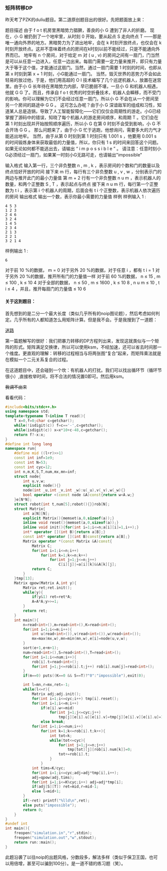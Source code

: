 ### 矩阵转移DP
昨天考了PZK的duliu题目。第二道原创题目出的很好。先把题面放上来：

题目描述
由于 f o t 机房里黑暗势力猖獗，善良的小 G 遭到了非人的折磨。 现在，小 G 被扔到了一个地牢里，从时刻 0 开始，要从起点 S 走向终点 T ——那是唯一通向外界的地方。黑暗势力为了进出地牢，会在 k 时刻开放终点，也仅会在 k 时刻开放终点。这并不意味着终点的房间在k时刻以前不能经过，只是不能通向外界而已。 地牢有 n 个房间，对于给定 m 对 ( u , v) 的房间之间有一扇门，门当然是可以从任意一边进入，任意一边出来。每扇门需要一定力量来推开，即只有力量大于等于这个值，才能通过这扇门。当然，通过一扇门需要 1 时刻的时间，也即从第 x 时刻到第 x + 1 时刻，小G能通过一扇门。 当然，毁灭世界的恶势力不会如此轻易的放过他，于是，他们用高超的 O I 技术编写了几个巡逻机器人，放置在迷宫里。由于小 G 长年待在黑暗势力内部，早已脆弱不堪，一旦小 G 和机器人相遇，他就 G G 了。而且，传承自 f o t 优秀的时空折叠技术，机器人会瞬移，而不受门的影响。你可以理解为它们不会经过任意一扇门，所以小 G 不会在从一个房间至另一个房间的路途中 G G 。 这可怎么办呢？由于小 G 深谙敌军的组成和习性，知道某人总是造锅，导致了人工智能智障化——它们仅仅会周期性的游走。小G已经掌握了源码中的错误，知晓了每个机器人的游走房间顺序，和周期 T 。它们会在第 1 时刻出现并开始按照顺序遍历，所以小 G 在第 0 时刻不会受到影响，小 G 不会开场 G G 。 那么问题来了，由于小 G 忙于逃跑，他想询问，需要多大的力气才能逃出地牢。 当然，由于从第 0 时刻到第 1 时刻只有 1.001 s ，他要用 0.001 s 的时间锻炼身体来获取最低的力量值，所以，你只有 1 s 的时间来回答这个问题。如果无论如何都不能逃出去，请输出 “ i m p o s s i b l e ” 。 请注意：任意时刻小G必须经过一扇门，如果某一时刻小G无路可走，也请输出"impossible"

输入格式
输入第一行，三个非负整数 n , m , k ，表示房间的个数和门的数量以及终点恰好开放的时间 接下来 m 行，每行有三个非负整数 u , v , w ，分别表示门的两边与推开此门的最小力量值 第 m + 2 行有一个非负整数 n u m ，表示机器人的数量，和两个正整数 S , T ，表示起点与终点 接下来 n u m 行，每行第一个正整数为 t i ，表示第 i 个机器人的周期，后面会有 t i 个正整数，表示机器人依次遍历的房间 
输出格式
输出一个数，表示你最小需要的力量值 
样例
样例输入 1 :
```
4 5 3
1 2 3
2 4 6
3 2 4
1 4 5
2 3 4
2 1 3
2 2 1
3 2 1 4
```
样例输出 1 :
```
6
```
对于前 10 %的数据， m = 0 对于另外 20 %的数据，对于任意 i ，都有 t i = 1 对于另外 20 %的数据，推开所有门的力量值一样 对于前 60 %的数据， n ≤ 15 , m ≤ 100 , k ≤ 10 4 对于全部的数据， n ≤ 50 , m ≤ 1600 , k ≤ 10 8 , n u m ≤ 10 , t i ≤ 4 ，并且，推开每扇门的力量值 ≤ 10 6
#### 关于这到题目：
首先想到的是二分一个最大长度（类似几乎所有的noip图论题），然后考虑如何判定。几乎所有的人都知道怎么用矩阵计算。但是我不会。于是我搜到了一道题：

[迷路](https://www.luogu.org/problem/P4159)

第一篇题解写的很好：我们把暴力转移的DP方程列出来，发现这就类似与一个矩阵的形式。矩阵满足交换律，所以可以使用ksm，不经加速，还可以省去时间那一个维度。更直观的理解：转移的过程相当与将两张图“复合”起来，而矩阵乘法就是在模拟一个二元关系复合的过程。

在这道题目中，还会碰到一个坎：有机器人的打扰。我们可以找出循环节（循环节很小）,直接枚举时间，将不合法的情况置0即可。然后用ksm。

~~我调不出来~~

看看代码：
```cpp
#include<bits/stdc++.h>
using namespace std;
template<typename T>inline T read(){
	T x=0,f=0;char c=getchar();
	while(!isdigit(c)) f=c=='-',c=getchar();
	while(isdigit(c)) x=x*10+c-48,c=getchar();
	return f?-x:x;
}
#define int long long
namespace run{
	#define mid ((l+r)>>1)
	const int inf=1e9;
	const int N=53;
	const int cyc=12;
	int n,m,K,S,T,num,mx,mn=inf;
	struct node{
		int u,v,w;
		explicit node(){}
		node(int _u,int _v,int _w):u(_u),v(_v),w(_w){}
		bool operator <(const node &A)const{return w<A.w;}
	}e[N*N];
	struct robot{int t,num[5];robot(){}}rob[N];
	struct Matrix{
		int a[N][N];
		explicit Matrix(){memset(a,0,sizeof(a));}
		inline void reset(){memset(a,0,sizeof(a));}
		inline void init(){for(int i=1;i<=n;a[i][i]=1,i++);}
		int* operator [](int B){return a[B];}
		const int* operator [](int B)const{return a[B];}
		Matrix operator *(const Matrix &A)const{
			Matrix C;
			for(int i=1;i<=n;i++)
				for(int k=1;k<=n;k++)
					for(int j=1;j<=n;j++)
						C[i][j]|=a[i][k]&&A[k][j];
			return C;
		}
	}tmp[13];
	Matrix qpow(Matrix A,int y){
		Matrix ret;ret.init();
		while(y){
			if(y&1) ret=ret*A;
			A=A*A;y>>=1;
		}
		return ret;
	}
	int main(){
		n=read<int>(),m=read<int>(),K=read<int>();
		for(int i=1;i<=m;i++){
			int u(read<int>()),v(read<int>()),w(read<int>());
			mx=max(mx,w),mn=min(mn,w),e[i]=node(u,v,w);
		}
		sort(e+1,e+m+1);
		num=read<int>(),S=read<int>(),T=read<int>();
		for(int i=1;i<=num;i++){
			rob[i].t=read<int>();
			for(int j=1;j<=rob[i].t;j++) rob[i].num[j]=read<int>();
		}
		if(m==0) puts((K==0 && S==T)?"0":"impossible"),exit(0);

		int l=mn,r=mx,ret=-1;
		while(l<=r){
			Matrix adj;adj.init();
			for(int i=1;i<=cyc;i++) tmp[i].reset();
			for(int i=1;i<=m;i++)
				if(e[i].w<=mid)
					for(int j=1;j<=cyc;j++)
						tmp[j][e[i].u][e[i].v]=tmp[j][e[i].v][e[i].u]=1;
				else break;
			for(int i=1;i<=num;i++)
				for(int k=1;k<=rob[i].t;k++){
					int tot=k;
					while(tot<=cyc){
						for(int j=1;j<=n;j++) 
							tmp[tot][j][rob[i].num[k]]=0;
						tot+=rob[i].t;
					}
				}
			int tims=K/cyc;
			for(int i=1;i<=cyc;adj=adj*tmp[i],i++);
			adj=qpow(adj,tims);
			for(int i=1;i<=K%cyc;i++) adj=adj*tmp[i];
			if(adj[S][T]) ret=mid,r=mid-1;
			else l=mid+1;
		}
		if(~ret) printf("%lld\n",ret);
		else puts("impossible");
		return 0;
	}
}
#undef int
int main(){
	freopen("simulation.in","r",stdin);
	freopen("simulation.out","w",stdout);
	return run::main();
}
```
此题沿袭了以往noip的出题风格，分数段多，解法多样（类似于保卫王国，也可以用倍增，甚至可以骗到100分）。是一道不错的练习题（笑）。

